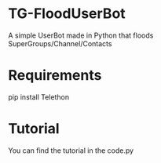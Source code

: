 # TG-FloodUserBot
A simple UserBot made in Python that floods SuperGroups/Channel/Contacts

# Requirements
pip install Telethon

# Tutorial
You can find the tutorial in the code.py
